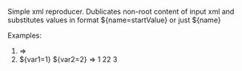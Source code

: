 Simple xml reproducer. Dublicates non-root content of input xml and substitutes values in format ${name=startValue} or 
just ${name}

Examples: 
1. <start><tag></tag></start> => <start><tag></tag><tag></tag></start> 
2. <start><tag>${var1=1} ${var2=2}</tag></start> => <start><tag>1 2</tag><tag>2 3</tag></start> 